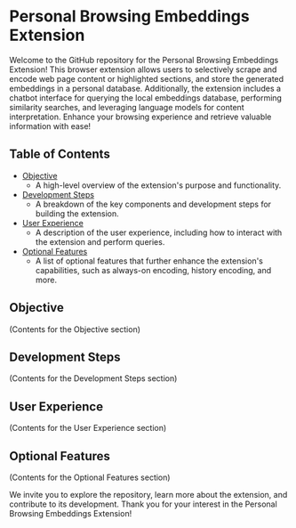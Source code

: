 # Personal Browsing Embeddings Extension

Welcome to the GitHub repository for the Personal Browsing Embeddings Extension! This browser extension allows users to selectively scrape and encode web page content or highlighted sections, and store the generated embeddings in a personal database. Additionally, the extension includes a chatbot interface for querying the local embeddings database, performing similarity searches, and leveraging language models for content interpretation. Enhance your browsing experience and retrieve valuable information with ease!

## Table of Contents
- [Objective](#objective)
  - A high-level overview of the extension's purpose and functionality.
- [Development Steps](#development-steps)
  - A breakdown of the key components and development steps for building the extension.
- [User Experience](#user-experience)
  - A description of the user experience, including how to interact with the extension and perform queries.
- [Optional Features](#optional-features)
  - A list of optional features that further enhance the extension's capabilities, such as always-on encoding, history encoding, and more.

## Objective
(Contents for the Objective section)

## Development Steps
(Contents for the Development Steps section)

## User Experience
(Contents for the User Experience section)

## Optional Features
(Contents for the Optional Features section)

We invite you to explore the repository, learn more about the extension, and contribute to its development. Thank you for your interest in the Personal Browsing Embeddings Extension!
